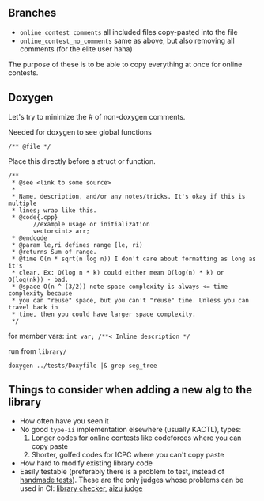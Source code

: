 ## Branches
- `online_contest_comments` all included files copy-pasted into the file
- `online_contest_no_comments` same as above, but also removing all comments (for the elite user haha)

The purpose of these is to be able to copy everything at once for online contests.

## Doxygen
Let's try to minimize the # of non-doxygen comments.

Needed for doxygen to see global functions
```
/** @file */
```
Place this directly before a struct or function.

```
/**
 * @see <link to some source>
 *
 * Name, description, and/or any notes/tricks. It's okay if this is multiple
 * lines; wrap like this.
 * @code{.cpp}
       //example usage or initialization
       vector<int> arr;
 * @endcode
 * @param le,ri defines range [le, ri)
 * @returns Sum of range.
 * @time O(n * sqrt(n log n)) I don't care about formatting as long as it's
 * clear. Ex: O(log n * k) could either mean O(log(n) * k) or O(log(nk)) - bad.
 * @space O(n ^ (3/2)) note space complexity is always <= time complexity because
 * you can "reuse" space, but you can't "reuse" time. Unless you can travel back in
 * time, then you could have larger space complexity.
 */
```
for member vars:
`int var; /**< Inline description */`

run from `library/`
```
doxygen ../tests/Doxyfile |& grep seg_tree
```

## Things to consider when adding a new alg to the library
- How often have you seen it
- No good `type-ii` implementation elsewhere (usually KACTL), types:
    1. Longer codes for online contests like codeforces where you can copy paste
    2. Shorter, golfed codes for ICPC where you can't copy paste
- How hard to modify existing library code
- Easily testable (preferably there is a problem to test, instead of [handmade tests](../tests/library_checker_aizu_tests/handmade_tests)). These are the only judges whose problems can be used in CI: [library checker](https://judge.yosupo.jp/), [aizu judge](https://onlinejudge.u-aizu.ac.jp/courses/list)
